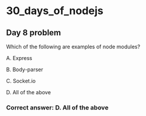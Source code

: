 # 30_days_of_nodejs

## Day 8 problem
Which of the following are examples of node modules?

A. Express

B. Body-parser

C. Socket.io

D. All of the above

### Correct answer: D. All of the above


